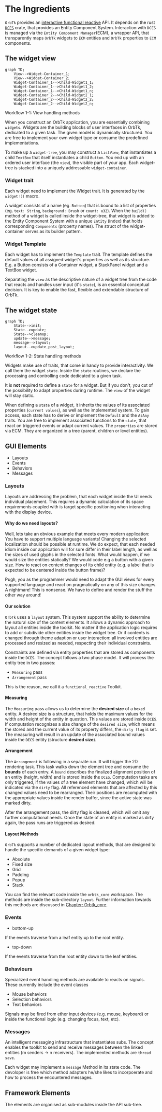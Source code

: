 # The Ingredients

`OrbTk` provides an [interactive functional
reactive][functional_reactive] API. It depends on the rust
[`DCES`][dces] crate, that provides an Entity Component
System. Interaction with `DCES` is managed via the `Entity Component
Manager`(ECM), a wrapper API, that transparently maps `OrbTk` widgets
to `ECM` entities and `OrbTk` properties to `ECM` components.

[dces]: https://docs.rs/dces
[functional_reactive]: https://en.wikipedia.org/wiki/Functional_reactive_programming

## The widget view

```mermaid
graph TD;
	View-->Widget-Container_1;
	View-->Widget-Container_2;
	Widget-Container_1-->Child-Widget1_1;
	Widget-Container_1-->Child-Widget1_2;
	Widget-Container_1-->Child-Widget1_n;
	Widget-Container_2-->Child-Widget2_1;
	Widget-Container_2-->Child-Widget2_2;
	Widget-Container_2-->Child-Widget2_n;
```
<span class="caption">Workflow 1-1: View handling methods</span>

When you construct an OrbTk application, you are essentially combining
`widgets`. Widgets are the building blocks of user interfaces in
OrbTk, dedicated to a given task. The given model is dynamically
structured. You are free to implement your own widget type or consume
the predefined implementations.

To make up a `widget-tree`, you may construct a `ListView`, that
instantiates a child `TextBox` that itself instantiates a child
`Button`. You end up with an ordered user interface (the `view`), the
visible part of your app. Each widget-tree is stacked into a uniquely
addressable `widget-container`.

### Widget trait

Each widget need to implement the Widget trait. It is generated by the
`widget!()` macro.

A widget consists of a name (eg. `Button`) that is bound to a list of
properties (eg. `text: String`, `background: Brush` or `count:
u32`). When the `build()` method of a widget is called inside the
widget-tree, that widget is added to the Entity Component System with
a unique `Entity` (index) that holds corresponding `Components` (property
names). The struct of the widget-container serves as its builder pattern.

### Widget Template

Each widget has to implement the `Template` trait. The template defines
the default values of all assigned widget's properties as well as its
structure. E.g. a Button consists of a Container widget, a StackPanel
widget and a TextBox widget.

Separating the `view` as the descriptive nature of a widget tree from
the code that reacts and handles user input (it's `state`), is an
essential conceptual decision. It is key to enable the fast, flexible
and extendable structure of OrbTk.

## The widget state

```mermaid
graph TD;
	State-->init;
	State-->update;
	State-->cleanup;
	update-->message;
	message-->layout;
	layout-->update_post_layout;

```
<span class="caption">Workflow 1-2: State handling methods</span>

Widgets make use of traits, that come in handy to provide
interactivity. We call them the widget `state`. Inside the `state`
routines, we declare the processing and controlling code dedicated to
a given task.

It is **not** required to define a `state` for a widget. But if you
don't, you cut of the possibility to adapt properties during
runtime. The `view` of the widget will stay static.

When defining a `state` of a widget, it inherits the values of its
associated properties (`current values`), as well as the implemented
system. To gain access, each state has to derive or implement the
`Default` and the `AsAny` traits. You are free to implement
associated functions to the `state`, that react on triggered events or
adapt current values. The `properties` are stored via ECM. They are
organized in a tree (parent, children or level entities).

## GUI Elements

* Layouts
* Events
* Behaviors
* Messages

### Layouts

Layouts are addressing the problem, that each widget inside the UI
needs individual placement. This requires a dynamic calculation of its
space requirements coupled with is target specific positioning when
interacting with the display device.

#### Why do we need layouts?

Well, lets take an obvious example that meets every modern
application: You have to support multiple language variants! Changing
the selected localization should be possible at runtime. We do expect,
that each needed idiom inside our application will for sure differ in
their label length, as well as the sizes of used glyphs in the
selected fonts. What would happen, if we would size the entities
statically? We would code e.g a button with a given size. How to react
on content changes of its child entity (e.g. a label that is expected
to be centered inside the button frame)?

Pugh, you as the programmer would need to adapt the GUI views for every
supported language and react on pragmatically on any of this size
changes. A nightmare! This is nonsense. We have to define and render
the stuff the other way around!

#### Our solution

`OrbTk` uses a `layout` system. This system support the ability to
determine the natural size of the content elements. It allows a dynamic
approach to layout all entities inside the toolkit. No matter if the
application logic requires to add or subdivide other entities inside
the widget tree. Or if contents is changed through theme adaption or
user interaction: all involved entities are processed and resized as
needed, respecting their individual constraints.

Constraints are defined via entity properties that are
stored as components inside the `DCES`. The concept follows a two
phase model. It will process the entity tree in two passes:

  * `Measuring` pass
  * `Arrangement` pass

This is the reason, we call it a `functional_reactive` Toolkit.

#### Measuring

The `Measuring` pass allows us to determine the **desired size** of a
`boxed` entity. A desired size is a structure, that holds the maximum
values for the width and height of the entity in question. This values
are stored inside `DCES`. If computation recognizes a size change of
the `desired size`, which means the stored and the current value of
its property differs, the `dirty flag` is set. The measuring will
result in an update of the associated bound values inside the `DECS`
entity (structure **desired size**).

#### Arrangement

The `Arrangement` is following in a separate run. It will trigger the
2D rendering task. This task walks down the element tree and consume
the **bounds** of each entry. A `bound` describes the finalized
alignment position of an entity (height, width) and is stored inside
the `DCES`. Computation tasks are only triggered, if the values of
a tree element have changed, which will be indicated via the `dirty`
flag. All referenced elements that are affected by this changed values
need to be rearranged. Their positions are recomputed with the
appropriate values inside the render buffer, since the active state
was marked dirty.

After the arrangement pass, the dirty flag is cleaned, which will omit
any further computational needs. Once the state of an entity is marked
as dirty again, the pass runs are triggered as desired.

#### Layout Methods

`OrbTk` supports a number of dedicated layout methods, that are
designed to handle the specific demands of a given widget type:

* Absolute
* Fixed size
* Grid
* Padding
* Popup
* Stack

You can find the relevant code inside the `orbtk_core` workspace. The methods are inside the sub-directory `layout`.
Further information towards this methods are discussed in [Chapter: Orbtk_core][layout].

[layout]: https://doc.redox-os.org/orbtk-book/ch02-02-workspace-orbtk-core.html#layout

### Events

* bottom-up

If the events traverse from a leaf entity up to the root entity.

* top-down

If the events traverse from the root entity down to the leaf entities.

### Behaviours

Specialized event handling methods are available to reacts on signals.
These currently include the event classes

* Mouse behaviors
* Selection behaviors
* Text behaviors

Signals may be fired from ether input devices
(e.g. mouse, keyboard) or inside the functional logic (e.g. changing focus, text, etc).

### Messages

An intelligent messaging infrastructure that instantiates subs. The
concept enables the toolkit to send and receive messages between the
linked entities (m senders -> n receivers). The implemented methods are `thread save`.

Each widget may implement a `message` Method in its state code. The
devoloper is free which method adapters he/she likes to incorpoerate
and how to process the encountered messages.

## Framework Elements

The elements are organised as sub-modules inside the API sub-tree.
